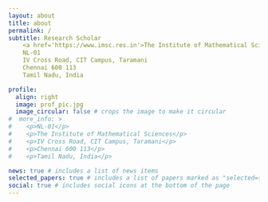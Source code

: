 ```yaml
---
layout: about
title: about
permalink: /
subtitle: Research Scholar
    <a href='https://www.imsc.res.in'>The Institute of Mathematical Sciences</a>
    NL-01
    IV Cross Road, CIT Campus, Taramani
    Chennai 600 113
    Tamil Nadu, India

profile:
  align: right
  image: prof_pic.jpg
  image_circular: false # crops the image to make it circular
#  more_info: >
#    <p>NL-01</p>
#    <p>The Institute of Mathematical Sciences</p>
#    <p>IV Cross Road, CIT Campus, Taramani</p>
#    <p>Chennai 600 113</p>
#    <p>Tamil Nadu, India</p>

news: true # includes a list of news items
selected_papers: true # includes a list of papers marked as "selected={true}"
social: true # includes social icons at the bottom of the page
---
```


